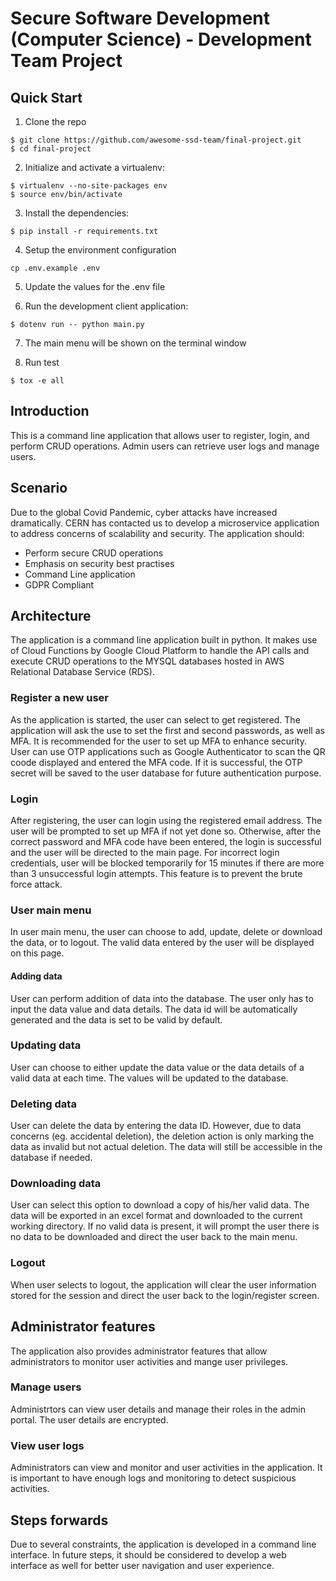 # Secure Software Development (Computer Science) - Development Team Project

## Quick Start

1. Clone the repo

```
$ git clone https://github.com/awesome-ssd-team/final-project.git
$ cd final-project
```

2. Initialize and activate a virtualenv:

```
$ virtualenv --no-site-packages env
$ source env/bin/activate
```

3. Install the dependencies:

```
$ pip install -r requirements.txt
```

4. Setup the environment configuration

```
cp .env.example .env
```

5. Update the values for the .env file

6. Run the development client application:

```
$ dotenv run -- python main.py
```

7. The main menu will be shown on the terminal window

8. Run test

```
$ tox -e all
```

## Introduction

This is a command line application that allows user to register, login, and perform CRUD operations. Admin users can retrieve user logs and manage users.

## Scenario

Due to the global Covid Pandemic, cyber attacks have increased dramatically. CERN has contacted us to develop a microservice application to address concerns of scalability
and security. The application should:

- Perform secure CRUD operations
- Emphasis on security best practises
- Command Line application
- GDPR Compliant

## Architecture

The application is a command line application built in python. It makes use of Cloud Functions by Google Cloud Platform to handle the API calls and execute CRUD operations to the MYSQL databases hosted in AWS Relational Database Service (RDS).

### Register a new user

As the application is started, the user can select to get registered. The application will ask the use to set the first and second passwords, as well as MFA. It is recommended for the user to set up MFA to enhance security. User can use OTP applications such as Google Authenticator to scan the QR coode displayed and entered the MFA code. If it is successful, the OTP secret will be saved to the user database for future authentication purpose.

### Login

After registering, the user can login using the registered email address. The user will be prompted to set up MFA if not yet done so. Otherwise, after the correct password and MFA code have been entered, the login is successful and the user will be directed to the main page. For incorrect login credentials, user will be blocked temporarily for 15 minutes if there are more than 3 unsuccessful login attempts. This feature is to prevent the brute force attack.

### User main menu

In user main menu, the user can choose to add, update, delete or download the data, or to logout. The valid data entered by the user will be displayed on this page.

#### Adding data

User can perform addition of data into the database. The user only has to input the data value and data details. The data id will be automatically generated and the data is set to be valid by default.

### Updating data

User can choose to either update the data value or the data details of a valid data at each time. The values will be updated to the database.

### Deleting data

User can delete the data by entering the data ID. However, due to data concerns (eg. accidental deletion), the deletion action is only marking the data as invalid but not actual deletion. The data will still be accessible in the database if needed.

### Downloading data

User can select this option to download a copy of his/her valid data. The data will be exported in an excel format and downloaded to the current working directory. If no valid data is present, it will prompt the user there is no data to be downloaded and direct the user back to the main menu.

### Logout

When user selects to logout, the application will clear the user information stored for the session and direct the user back to the login/register screen.

## Administrator features

The application also provides administrator features that allow administrators to monitor user activities and mange user privileges.

### Manage users

Administrtors can view user details and manage their roles in the admin portal. The user details are encrypted.

### View user logs

Administrators can view and monitor and user activities in the application. It is important to have enough logs and monitoring to detect suspicious activities.

## Steps forwards

Due to several constraints, the application is developed in a command line interface. In future steps, it should be considered to develop a web interface as well for better user navigation and user experience.
